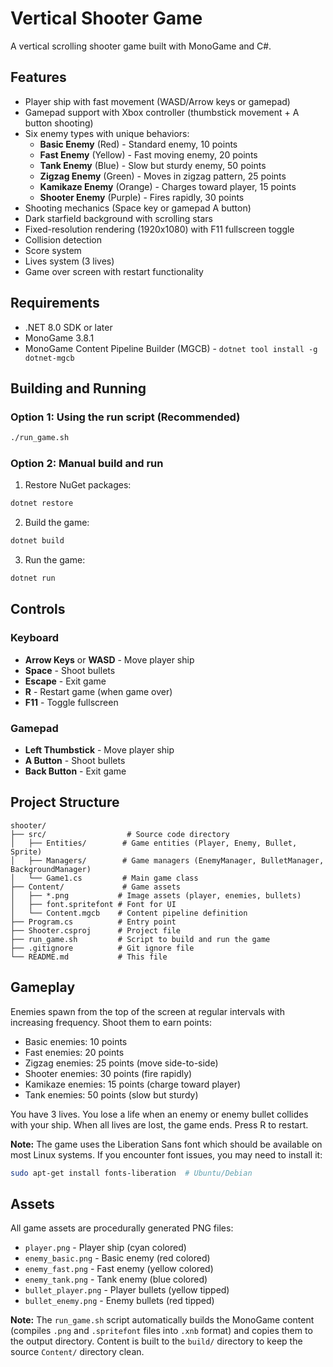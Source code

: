 # Vertical Shooter Game

A vertical scrolling shooter game built with MonoGame and C#.

## Features

- Player ship with fast movement (WASD/Arrow keys or gamepad)
- Gamepad support with Xbox controller (thumbstick movement + A button shooting)
- Six enemy types with unique behaviors:
  - **Basic Enemy** (Red) - Standard enemy, 10 points
  - **Fast Enemy** (Yellow) - Fast moving enemy, 20 points
  - **Tank Enemy** (Blue) - Slow but sturdy enemy, 50 points
  - **Zigzag Enemy** (Green) - Moves in zigzag pattern, 25 points
  - **Kamikaze Enemy** (Orange) - Charges toward player, 15 points
  - **Shooter Enemy** (Purple) - Fires rapidly, 30 points
- Shooting mechanics (Space key or gamepad A button)
- Dark starfield background with scrolling stars
- Fixed-resolution rendering (1920x1080) with F11 fullscreen toggle
- Collision detection
- Score system
- Lives system (3 lives)
- Game over screen with restart functionality

## Requirements

- .NET 8.0 SDK or later
- MonoGame 3.8.1
- MonoGame Content Pipeline Builder (MGCB) - `dotnet tool install -g dotnet-mgcb`

## Building and Running

### Option 1: Using the run script (Recommended)
```bash
./run_game.sh
```

### Option 2: Manual build and run
1. Restore NuGet packages:
```bash
dotnet restore
```

2. Build the game:
```bash
dotnet build
```

3. Run the game:
```bash
dotnet run
```

## Controls

### Keyboard
- **Arrow Keys** or **WASD** - Move player ship
- **Space** - Shoot bullets
- **Escape** - Exit game
- **R** - Restart game (when game over)
- **F11** - Toggle fullscreen

### Gamepad
- **Left Thumbstick** - Move player ship
- **A Button** - Shoot bullets
- **Back Button** - Exit game

## Project Structure

```
shooter/
├── src/                  # Source code directory
│   ├── Entities/        # Game entities (Player, Enemy, Bullet, Sprite)
│   ├── Managers/        # Game managers (EnemyManager, BulletManager, BackgroundManager)
│   └── Game1.cs         # Main game class
├── Content/             # Game assets
│   ├── *.png           # Image assets (player, enemies, bullets)
│   ├── font.spritefont # Font for UI
│   └── Content.mgcb    # Content pipeline definition
├── Program.cs          # Entry point
├── Shooter.csproj      # Project file
├── run_game.sh         # Script to build and run the game
├── .gitignore          # Git ignore file
└── README.md           # This file
```

## Gameplay

Enemies spawn from the top of the screen at regular intervals with increasing frequency. Shoot them to earn points:
- Basic enemies: 10 points
- Fast enemies: 20 points
- Zigzag enemies: 25 points (move side-to-side)
- Shooter enemies: 30 points (fire rapidly)
- Kamikaze enemies: 15 points (charge toward player)
- Tank enemies: 50 points (slow but sturdy)

You have 3 lives. You lose a life when an enemy or enemy bullet collides with your ship. When all lives are lost, the game ends. Press R to restart.

**Note:** The game uses the Liberation Sans font which should be available on most Linux systems. If you encounter font issues, you may need to install it:
```bash
sudo apt-get install fonts-liberation  # Ubuntu/Debian
```

## Assets

All game assets are procedurally generated PNG files:
- `player.png` - Player ship (cyan colored)
- `enemy_basic.png` - Basic enemy (red colored)
- `enemy_fast.png` - Fast enemy (yellow colored)
- `enemy_tank.png` - Tank enemy (blue colored)
- `bullet_player.png` - Player bullets (yellow tipped)
- `bullet_enemy.png` - Enemy bullets (red tipped)

**Note:** The `run_game.sh` script automatically builds the MonoGame content (compiles `.png` and `.spritefont` files into `.xnb` format) and copies them to the output directory. Content is built to the `build/` directory to keep the source `Content/` directory clean.

